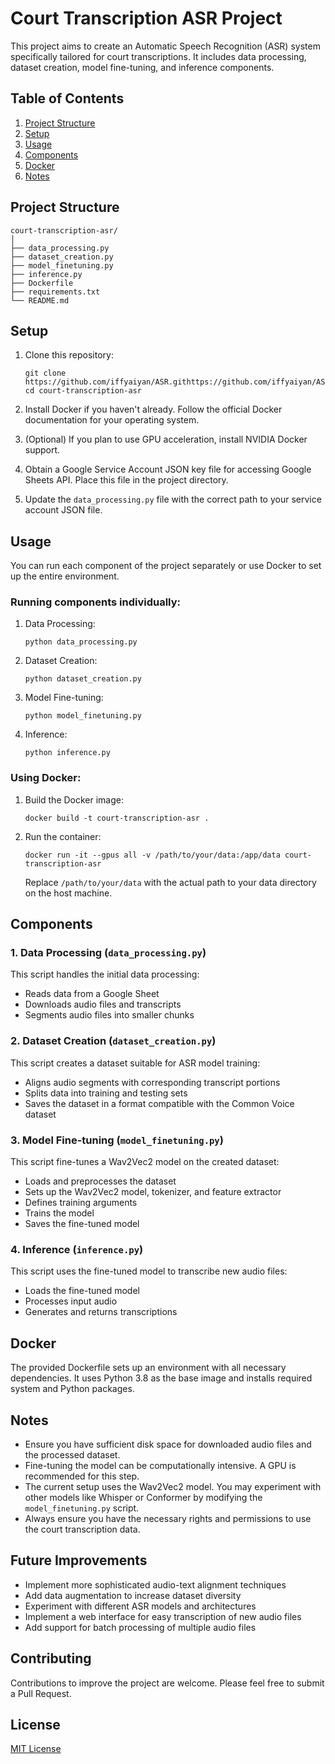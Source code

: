 # Court Transcription ASR Project

This project aims to create an Automatic Speech Recognition (ASR) system specifically tailored for court transcriptions. It includes data processing, dataset creation, model fine-tuning, and inference components.

## Table of Contents
1. [Project Structure](#project-structure)
2. [Setup](#setup)
3. [Usage](#usage)
4. [Components](#components)
5. [Docker](#docker)
6. [Notes](#notes)

## Project Structure

```
court-transcription-asr/
│
├── data_processing.py
├── dataset_creation.py
├── model_finetuning.py
├── inference.py
├── Dockerfile
├── requirements.txt
└── README.md
```

## Setup

1. Clone this repository:
   ```
   git clone https://github.com/iffyaiyan/ASR.githttps://github.com/iffyaiyan/ASR.git
   cd court-transcription-asr
   ```

2. Install Docker if you haven't already. Follow the official Docker documentation for your operating system.

3. (Optional) If you plan to use GPU acceleration, install NVIDIA Docker support.

4. Obtain a Google Service Account JSON key file for accessing Google Sheets API. Place this file in the project directory.

5. Update the `data_processing.py` file with the correct path to your service account JSON file.

## Usage

You can run each component of the project separately or use Docker to set up the entire environment.

### Running components individually:

1. Data Processing:
   ```
   python data_processing.py
   ```

2. Dataset Creation:
   ```
   python dataset_creation.py
   ```

3. Model Fine-tuning:
   ```
   python model_finetuning.py
   ```

4. Inference:
   ```
   python inference.py
   ```

### Using Docker:

1. Build the Docker image:
   ```
   docker build -t court-transcription-asr .
   ```

2. Run the container:
   ```
   docker run -it --gpus all -v /path/to/your/data:/app/data court-transcription-asr
   ```
   Replace `/path/to/your/data` with the actual path to your data directory on the host machine.

## Components

### 1. Data Processing (`data_processing.py`)

This script handles the initial data processing:
- Reads data from a Google Sheet
- Downloads audio files and transcripts
- Segments audio files into smaller chunks

### 2. Dataset Creation (`dataset_creation.py`)

This script creates a dataset suitable for ASR model training:
- Aligns audio segments with corresponding transcript portions
- Splits data into training and testing sets
- Saves the dataset in a format compatible with the Common Voice dataset

### 3. Model Fine-tuning (`model_finetuning.py`)

This script fine-tunes a Wav2Vec2 model on the created dataset:
- Loads and preprocesses the dataset
- Sets up the Wav2Vec2 model, tokenizer, and feature extractor
- Defines training arguments
- Trains the model
- Saves the fine-tuned model

### 4. Inference (`inference.py`)

This script uses the fine-tuned model to transcribe new audio files:
- Loads the fine-tuned model
- Processes input audio
- Generates and returns transcriptions

## Docker

The provided Dockerfile sets up an environment with all necessary dependencies. It uses Python 3.8 as the base image and installs required system and Python packages.

## Notes

- Ensure you have sufficient disk space for downloaded audio files and the processed dataset.
- Fine-tuning the model can be computationally intensive. A GPU is recommended for this step.
- The current setup uses the Wav2Vec2 model. You may experiment with other models like Whisper or Conformer by modifying the `model_finetuning.py` script.
- Always ensure you have the necessary rights and permissions to use the court transcription data.

## Future Improvements

- Implement more sophisticated audio-text alignment techniques
- Add data augmentation to increase dataset diversity
- Experiment with different ASR models and architectures
- Implement a web interface for easy transcription of new audio files
- Add support for batch processing of multiple audio files

## Contributing

Contributions to improve the project are welcome. Please feel free to submit a Pull Request.

## License

[MIT License](https://opensource.org/licenses/MIT)